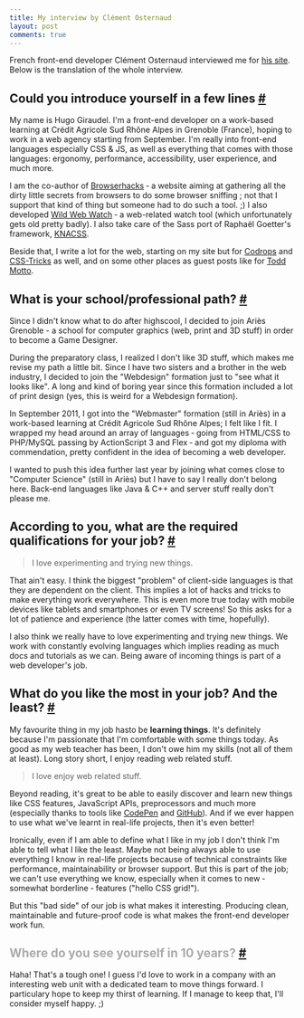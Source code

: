 ```yaml
---
title: My interview by Clément Osternaud
layout: post
comments: true
---
```

<section id="introduction">
<p class="explanation">French front-end developer Clément Osternaud interviewed me for <a href="http://myressources.com/interview-hugo-giraudel/">his site</a>. Below is the translation of the whole interview.</p> 
<h2 class="h4"><span class="fontawesome-comments icon-left" style="color: #aaa"></span> Could you introduce yourself in a few lines <a href="#introduction">#</a></h2>
<p>My name is Hugo Giraudel. I'm a front-end developer on a work-based learning at Crédit Agricole Sud Rhône Alpes in Grenoble (France), hoping to work in a web agency starting from September. I'm really into front-end languages especially CSS & JS, as well as everything that comes with those languages: ergonomy, performance, accessibility, user experience, and much more.</p>
<p>I am the co-author of <a href="http://browserhacks.com">Browserhacks</a> &dash; a website aiming at gathering all the dirty little secrets from browsers to do some browser sniffing ; not that I support that kind of thing but someone had to do such a tool. ;) I also developed <a href="http://wildwebwatch.com">Wild Web Watch</a> &dash; a web-related watch tool (which unfortunately gets old pretty badly). I also take care of the Sass port of Raphaël Goetter's framework, <a href="http://knacss.com">KNACSS</a>.</p>
<p>Beside that, I write a lot for the web, starting on my site but for <a href="http://tympanus.com/codrops/author/hugogiraudel">Codrops</a> and <a href="http://css-tricks.com">CSS-Tricks</a> as well, and on some other places as guest posts like for <a href="http://toddmotto.com/raw-javascript-jquery-style-fadein-fadeout-functions-hugo-giraudel/">Todd Motto</a>.</p>
</section>
<section id="path">
<h2 class="h4"><span class="fontawesome-comments icon-left" style="color: #aaa"></span> What is your school/professional path? <a href="#introduction">#</a></h2>
<p>Since I didn't know what to do after highscool, I decided to join Ariès Grenoble - a school for computer graphics (web, print and 3D stuff) in order to become a Game Designer.</p>
<p>During the preparatory class, I realized I don't like 3D stuff, which makes me revise my path a little bit. Since I have two sisters and a brother in the web industry, I decided to join the "Webdesign" formation just to "see what it looks like". A long and kind of boring year since this formation included a lot of print design (yes, this is weird for a Webdesign formation).</p>
<p>In September 2011, I got into the "Webmaster" formation (still in Ariès) in a work-based learning at Crédit Agricole Sud Rhône Alpes; I felt like I fit. I wrapped my head around an array of languages &dash; going from HTML/CSS to PHP/MySQL passing by ActionScript 3 and Flex &dash; and got my diploma with commendation, pretty confident in the idea of becoming a web developer.</p>
<p>I wanted to push this idea further last year by joining what comes close to "Computer Science" (still in Ariès) but I have to say I really don't belong here. Back-end languages like Java & C++ and server stuff really don't please me.</p>
</section>
<section id="qualifications">
<h2 class="h4"><span class="fontawesome-comments icon-left" style="color: #aaa"></span> According to you, what are the required qualifications for your job? <a href="#qualifications">#</a></h2>
<blockquote class="pull-quote--right">I love experimenting and trying new things.</blockquote>
<p>That ain't easy. I think the biggest "problem" of client-side languages is that they are dependent on the client. This implies a lot of hacks and tricks to make everything work everywhere. This is even more true today with mobile devices like tablets and smartphones or even TV screens! So this asks for a lot of patience and experience (the latter comes with time, hopefully).</p>
<p>I also think we really have to love experimenting and trying new things. We work with constantly evolving languages which implies reading as much docs and tutorials as we can. Being aware of incoming things is part of a web developer's job.</p>
</section>
<section id="like">
<h2 class="h4"><span class="fontawesome-comments icon-left" style="color: #aaa"></span> What do you like the most in your job? And the least? <a href="#like">#</a></h2>
<p>My favourite thing in my job hasto be <strong>learning things</strong>. It's definitely because I'm passionate that I'm comfortable with some things today. As good as my web teacher has been, I don't owe him my skills (not all of them at least). Long story short, I enjoy reading web related stuff.</p>
<blockquote class="pull-quote--right">I love enjoy web related stuff.</blockquote>
<p>Beyond reading, it's great to be able to easily discover and learn new things like CSS features, JavaScript APIs, preprocessors and much more (especially thanks to tools like <a href="http://codepen.io">CodePen</a> and <a href="http://github.com">GitHub</a>). And if we ever happen to use what we've learnt in real-life projects, then it's even better!</p>
<p>Ironically, even if I am able to define what I like in my job I don't think I'm able to tell what I like the least. Maybe not being always able to use everything I know in real-life projects because of technical constraints like performance, maintainability or browser support. But this is part of the job; we can't use everything we know, especially when it comes to new &dash; somewhat borderline &dash; features ("hello CSS grid!").</p>
<p>But this "bad side" of our job is what makes it interesting. Producing clean, maintainable and future-proof code is what makes the front-end developer work fun.</p>
</section>
<section id="10-years">
<h2 class="h4"><span class="fontawesome-comments icon-left" style="color: #aaa"> Where do you see yourself in 10 years? <a href="#10-years">#</a></h2>
<p>Haha! That's a tough one! I guess I'd love to work in a company with an interesting web unit with a dedicated team to move things forward. I particulary hope to keep my thirst of learning. If I manage to keep that, I'll consider myself happy. ;)</p>
</section>